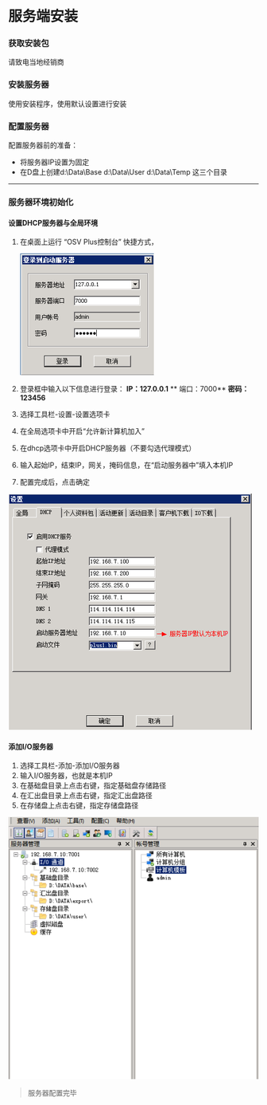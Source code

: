 # 服务端安装

### 获取安装包

请致电当地经销商

### 安装服务器

使用安装程序，使用默认设置进行安装

### 配置服务器

配置服务器前的准备：

* 将服务器IP设置为固定
* 在D盘上创建d:\Data\Base   d:\Data\User  d:\Data\Temp 这三个目录

---

### 服务器环境初始化

#### 设置DHCP服务器与全局环境

1. 在桌面上运行 “OSV Plus控制台” 快捷方式，
   
   ![](/1.png)

2. 登录框中输入以下信息进行登录：  **IP：127.0.0.1**    ** 端口：7000**     **密码：123456**
3. 选择工具栏-设置-设置选项卡
4. 在全局选项卡中开启“允许新计算机加入”
5. 在dhcp选项卡中开启DHCP服务器（不要勾选代理模式）
6. 输入起始IP，结束IP，网关，掩码信息，在“启动服务器中”填入本机IP
7. 配置完成后，点击确定

![](/assets/3.png)

#### 添加I\/O服务器

1. 选择工具栏-添加-添加I\/O服务器
2. 输入I\/O服务器，也就是本机IP
3. 在基础盘目录上点击右键，指定基础盘存储路径
4. 在汇出盘目录上点击右键，指定汇出盘路径
5. 在存储盘上点击右键，指定存储盘路径

![](/assets/4.png)

>服务器配置完毕


